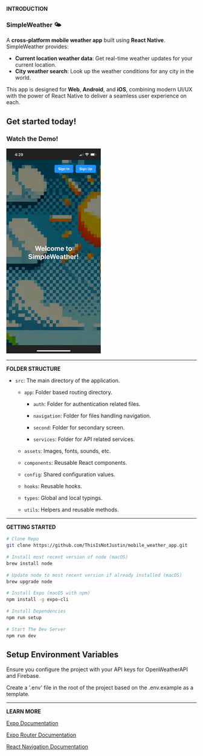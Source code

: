 **INTRODUCTION**

### SimpleWeather 🌤️  
A **cross-platform mobile weather app** built using **React Native**. SimpleWeather provides:  

- **Current location weather data**: Get real-time weather updates for your current location.  
- **City weather search**: Look up the weather conditions for any city in the world.  

This app is designed for **Web**, **Android**, and **iOS**, combining modern UI/UX with the power of React Native to deliver a seamless user experience on each.  

Get started today!
---
### Watch the Demo!
[<img src="demo/IMG_2473.jpg" alt="Video Link" width="250">](https://www.youtube.com/shorts/mccBErg2o4k)



---

**FOLDER STRUCTURE**

- `src`: The main directory of the application.

  - `app`: Folder based routing directory.

    - `auth`: Folder for authentication related files.

    - `navigation`: Folder for files handling navigation.

    - `second`: Folder for secondary screen.

    - `services`: Folder for API related services.
  
  - `assets`: Images, fonts, sounds, etc.

  - `components`: Reusable React components.

  - `config`: Shared configuration values.

  - `hooks`: Reusable hooks.

  - `types`: Global and local typings.

  - `utils`: Helpers and reusable methods.

---

**GETTING STARTED**
```bash
# Clone Repo
git clone https://github.com/ThisIsNotJustin/mobile_weather_app.git
```

```bash
# Install most recent version of node (macOS)
brew install node
```

```bash
# Update node to most recent version if already installed (macOS)
brew upgrade node
```

```bash
# Install Expo (macOS with npm)
npm install -g expo-cli
```

```bash
# Install Dependencies
npm run setup
```

```bash
# Start The Dev Server
npm run dev
```

## Setup Environment Variables

Ensure you configure the project with your API keys for OpenWeatherAPI and Firebase.  

Create a '.env' file in the root of the project based on the .env.example as a template.  

---

**LEARN MORE**

[Expo Documentation](https://docs.expo.dev/tutorial/introduction/)

[Expo Router Documentation](https://expo.github.io/router/docs/)

[React Navigation Documentation](https://reactnavigation.org/docs/getting-started)
